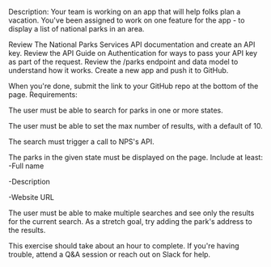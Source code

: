 Description:
Your team is working on an app that will help folks plan a vacation. You've been assigned to work on one feature for the app - to display a list of national parks in an area.

Review The National Parks Services API documentation and create an API key.
Review the API Guide on Authentication for ways to pass your API key as part of the request.
Review the /parks endpoint and data model to understand how it works.
Create a new app and push it to GitHub.

When you're done, submit the link to your GitHub repo at the bottom of the page.
Requirements:

The user must be able to search for parks in one or more states.

The user must be able to set the max number of results, with a default of 10.

The search must trigger a call to NPS's API.

The parks in the given state must be displayed on the page. Include at least:
-Full name

-Description

-Website URL

The user must be able to make multiple searches and see only the results for the current search.
As a stretch goal, try adding the park's address to the results.

This exercise should take about an hour to complete. If you're having trouble, attend a Q&A session or reach out on Slack for help.
